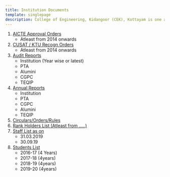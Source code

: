 ```yaml
---
title: Institution Documents
template: singlepage
description: College of Engineering, Kidangoor (CEK), Kottayam is one among the premier institutions in the state. The college is governed by the Co-operative Academy of Professional Education established by the Government of Kerala. The admissions are based on the rank obtained by the students in the State Entrance examinations and functioning of the college is according to the rules and regulations formulated by the Government of Kerala.
---
```


1. [AICTE Approval Orders](/quicklinks/instdoc/aicte/)
    - Atleast from 2014 onwards
2. [CUSAT / KTU Recogn Orders](/quicklinks/instdoc/cusat/)
    - Atleast from 2014 onwards
3. [Audit Reports](/quicklinks/instdoc/audit/)
    - Institution (Year wise or latest)
    - PTA
    - Alumini
    - CGPC
    - TEQIP
4. [Annual Reports](/quicklinks/instdoc/annual/)
    - Institution
    - PTA
    - CGPC
    - Alumini
    - TEQIP
5. [Circulars/Orders/Rules](/quicklinks/instdoc/cor/)
6. [Rank Holders List (Atleast from …..)](/quicklinks/instdoc/rank/)
7. [Staff List as on](/quicklinks/instdoc/staff/)
    - 31.03.2019
    - 30.09.19
8. [Students List](/quicklinks/instdoc/student/)
    - 2016-17 (4 Years)
    - 2017-18 (4years)
    - 2018-19 (4years)
    - 2019-20 (4years)

